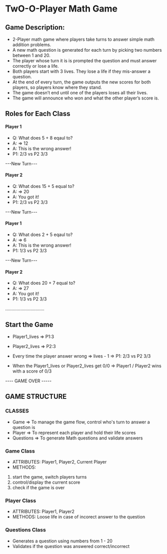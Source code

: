 # TwO-O-Player Math Game

## Game Description: 
- 2-Player math game where players take turns to answer simple math addition problems. 
- A new math question is generated for each turn by picking two numbers between 1 and 20. 
- The player whose turn it is is prompted the question and must answer correctly or lose a life.
- Both players start with 3 lives. They lose a life if they mis-answer a question.
- At the end of every turn, the game outputs the new scores for both players, so players know where they stand.
- The game doesn’t end until one of the players loses all their lives.
- The game will announce who won and what the other player’s score is.

## Roles for Each Class

#### Player 1
- Q: What does 5 + 8 eqaul to?
- A: => 12
- A: This is the wrong answer! 
- P1: 2/3 vs P2 3/3

---New Turn---
#### Player 2
- Q: What does 15 + 5 equal to?
- A: => 20
- A: You got it!
- P1: 2/3 vs P2 3/3

---New Turn---
#### Player 1
- Q: What does 2 + 5 eqaul to?
- A: => 6
- A: This is the wrong answer! 
- P1: 1/3 vs P2 3/3

---New Turn---
#### Player 2
- Q: What does 20 + 7 equal to?
- A: => 27
- A: You got it!
- P1: 1/3 vs P2 3/3

...............................


## Start the Game
- Player1_lives => P1:3
- Player2_lives => P2:3

- Every time the player answer wrong => lives - 1 =>  P1: 2/3 vs P2 3/3
- When the Player1_lives or Player2_lives get 0/0 => Player1 / Player2 wins with a score of 0/3

---- GAME OVER -----

## GAME STRUCTURE

### CLASSES
- Game => To manage the game flow, control who's turn to answer a question is
- Player => To represent each player and hold their life scores
- Questions => To generate Math questions and validate answers

### Game Class
- ATTRIBUTES: Player1, Player2, Current Player
- METHODS: 
1. start the game, switch players turns 
2. control/display the current score 
3. check if the game is over

### Player Class
- ATTRIBUTES: Player1, Player2
- METHODS: Loose life in case of incorect answer to the question

### Questions Class
- Generates a question using numbers from 1 - 20
- Validates if the question was answered correct/incorrect
